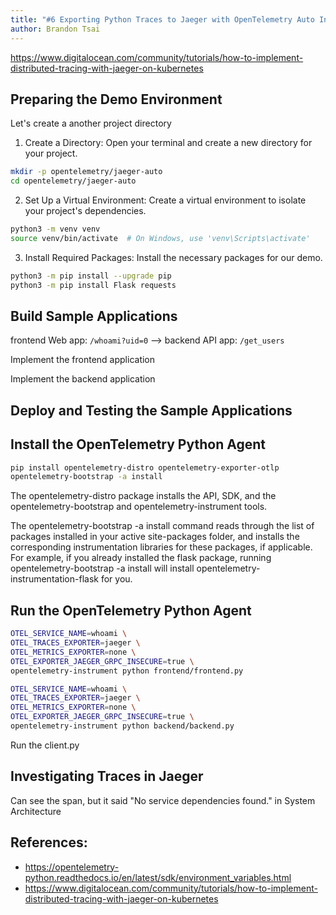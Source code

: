 ```yaml
---
title: "#6 Exporting Python Traces to Jaeger with OpenTelemetry Auto Instrumentation"
author: Brandon Tsai
---
```


https://www.digitalocean.com/community/tutorials/how-to-implement-distributed-tracing-with-jaeger-on-kubernetes


Preparing the Demo Environment 
--------------------------------

Let's create a another project directory 

1. Create a Directory: Open your terminal and create a new directory for your project.

```bash
mkdir -p opentelemetry/jaeger-auto
cd opentelemetry/jaeger-auto
```

2. Set Up a Virtual Environment: Create a virtual environment to isolate your project's dependencies.

```bash
python3 -m venv venv
source venv/bin/activate  # On Windows, use 'venv\Scripts\activate'
```

3. Install Required Packages: Install the necessary packages for our demo.

```bash
python3 -m pip install --upgrade pip
python3 -m pip install Flask requests
```

Build Sample Applications
--------------------


frontend Web app: `/whoami?uid=0` --> backend API app: `/get_users` 

Implement the frontend application

Implement the backend application


Deploy and Testing the Sample Applications
----------------------------------------------------------------



Install the OpenTelemetry Python Agent
------------------------------

```bash
pip install opentelemetry-distro opentelemetry-exporter-otlp
opentelemetry-bootstrap -a install
```

The opentelemetry-distro package installs the API, SDK, and the opentelemetry-bootstrap and opentelemetry-instrument tools.

The opentelemetry-bootstrap -a install command reads through the list of packages installed in your active site-packages folder, and installs the corresponding instrumentation libraries for these packages, if applicable. For example, if you already installed the flask package, running opentelemetry-bootstrap -a install will install opentelemetry-instrumentation-flask for you.


Run the OpenTelemetry Python Agent 
----------------------------------------------------------------


```bash
OTEL_SERVICE_NAME=whoami \
OTEL_TRACES_EXPORTER=jaeger \
OTEL_METRICS_EXPORTER=none \
OTEL_EXPORTER_JAEGER_GRPC_INSECURE=true \
opentelemetry-instrument python frontend/frontend.py
```

```bash
OTEL_SERVICE_NAME=whoami \
OTEL_TRACES_EXPORTER=jaeger \
OTEL_METRICS_EXPORTER=none \
OTEL_EXPORTER_JAEGER_GRPC_INSECURE=true \
opentelemetry-instrument python backend/backend.py
```


Run the client.py


Investigating Traces in Jaeger
--------------------------------

Can see the span, but it said "No service dependencies found." in System Architecture


References:
----------------

- https://opentelemetry-python.readthedocs.io/en/latest/sdk/environment_variables.html
- https://www.digitalocean.com/community/tutorials/how-to-implement-distributed-tracing-with-jaeger-on-kubernetes

